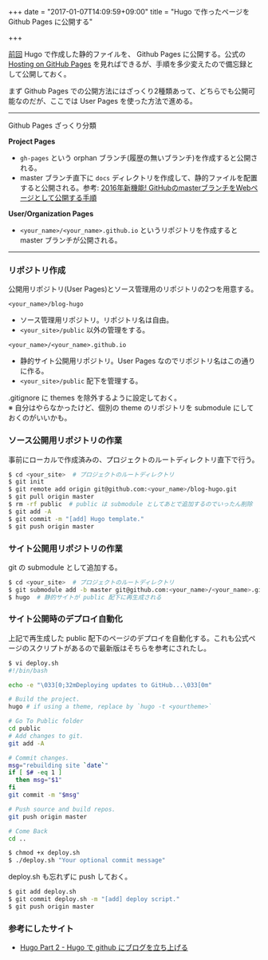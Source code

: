 +++
date = "2017-01-07T14:09:59+09:00"
title = "Hugo で作ったページを Github Pages に公開する"

+++

[前回](blog/ローカル環境で-hugo-を動かす/) Hugo で作成した静的ファイルを、 Github Pages に公開する。公式の [Hosting on GitHub Pages](http://gohugo.io/tutorials/github-pages-blog/) を見ればできるが、手順を多少変えたので備忘録として公開しておく。

まず Github Pages での公開方法にはざっくり2種類あって、どちらでも公開可能なのだが、ここでは User Pages を使った方法で進める。

---

Github Pages ざっくり分類

__Project Pages__

* `gh-pages` という orphan ブランチ(履歴の無いブランチ)を作成すると公開される。
* master ブランチ直下に `docs` ディレクトリを作成して、静的ファイルを配置すると公開される。参考: [2016年新機能! GitHubのmasterブランチをWebページとして公開する手順](http://qiita.com/tonkotsuboy_com/items/f98667b89228b98bc096)


__User/Organization Pages__

* `<your_name>/<your_name>.github.io` というリポジトリを作成すると master ブランチが公開される。

---

### リポジトリ作成

公開用リポジトリ(User Pages)とソース管理用のリポジトリの2つを用意する。

`<your_name>/blog-hugo`

* ソース管理用リポジトリ。リポジトリ名は自由。
* `<your_site>/public` 以外の管理をする。

`<your_name>/<your_name>.github.io`

* 静的サイト公開用リポジトリ。User Pages なのでリポジトリ名はこの通りに作る。
* `<your_site>/public` 配下を管理する。

.gitignore に themes を除外するように設定しておく。  
※ 自分はやらなかったけど、個別の theme のリポジトリを submodule にしておくのがいいかも。


### ソース公開用リポジトリの作業

事前にローカルで作成済みの、プロジェクトのルートディレクトリ直下で行う。

```bash
$ cd <your_site>  # プロジェクトのルートディレクトリ
$ git init
$ git remote add origin git@github.com:<your_name>/blog-hugo.git
$ git pull origin master
$ rm -rf public  # public は submodule としてあとで追加するのでいったん削除
$ git add -A
$ git commit -m "[add] Hugo template."
$ git push origin master
```


### サイト公開用リポジトリの作業

git の submodule として追加する。

```bash
$ cd <your_site>  # プロジェクトのルートディレクトリ
$ git submodule add -b master git@github.com:<your_name>/<your_name>.github.io.git public
$ hugo  # 静的サイトが public 配下に再生成される
```

### サイト公開時のデプロイ自動化

上記で再生成した public 配下のページのデプロイを自動化する。これも公式ページのスクリプトがあるので最新版はそちらを参考にされたし。

```bash
$ vi deploy.sh
#!/bin/bash

echo -e "\033[0;32mDeploying updates to GitHub...\033[0m"

# Build the project.
hugo # if using a theme, replace by `hugo -t <yourtheme>`

# Go To Public folder
cd public
# Add changes to git.
git add -A

# Commit changes.
msg="rebuilding site `date`"
if [ $# -eq 1 ]
  then msg="$1"
fi
git commit -m "$msg"

# Push source and build repos.
git push origin master

# Come Back
cd ..

$ chmod +x deploy.sh
$ ./deploy.sh "Your optional commit message"
```

deploy.sh も忘れずに push しておく。

```bash
$ git add deploy.sh
$ git commit deploy.sh -m "[add] deploy script."
$ git push origin master
```

### 参考にしたサイト
* [Hugo Part 2 - Hugo で github にブログを立ち上げる](http://blog.syati.info/post/create_hugo_2/)
